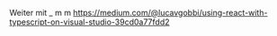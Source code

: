 Weiter mit _
m
m
https://medium.com/@lucavgobbi/using-react-with-typescript-on-visual-studio-39cd0a77fdd2
